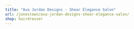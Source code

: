 ```yaml
---
title: "Ava Jordan Designs - Shear Elegance Salon"
url: /jonestown/ava-jordan-designs-shear-elegance-salon/
shop: hairdresser
---
```

